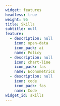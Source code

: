 ```yaml
---
widget: features
headless: true
weight: 95
title: Skills
subtitle: null
feature:
  - description: null
    icon: open-data 
    icon_pack: ai 
    name: Policy
  - description: null
    icon: chart-line
    icon_pack: fas
    name: Econometrics
  - description: null
    icon: code
    icon_pack: fas
    name: Code
widget_id: skills
---
```

